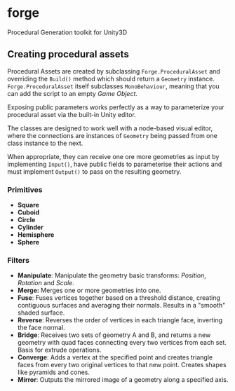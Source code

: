 # forge
Procedural Generation toolkit for Unity3D

## Creating procedural assets

Procedural Assets are created by subclassing `Forge.ProceduralAsset` and overriding the `Build()` method which should return a `Geometry` instance. `Forge.ProceduralAsset` itself subclasses `MonoBehaviour`, meaning that you can add the script to an empty _Game Object_.

Exposing public parameters works perfectly as a way to parameterize your procedural asset via the built-in Unity editor.

The classes are designed to work well with a node-based visual editor, where the connections are instances of `Geometry` being passed from one class instance to the next.

When appropriate, they can receive one ore more geometries as input by implementing `Input()`, have public fields to parameterise their actions and must implement `Output()` to pass on the resulting geometry.

### Primitives

- __Square__
- __Cuboid__
- __Circle__
- __Cylinder__
- __Hemisphere__
- __Sphere__

### Filters

- __Manipulate__: Manipulate the geometry basic transforms: _Position_, _Rotation_ and _Scale_.
- __Merge:__ Merges one or more geometries into one.
- __Fuse__: Fuses vertices together based on a threshold distance, creating contiguous surfaces and averaging their normals. Results in a "smooth" shaded surface.
- __Reverse__: Reverses the order of vertices in each triangle face, inverting the face normal.
- __Bridge__: Receives two sets of geometry A and B, and returns a new geometry with quad faces connecting every two vertices from each set. Basis for extrude operations.
- __Converge__: Adds a vertex at the specified point and creates triangle faces from every two original vertices to that new point. Creates shapes like pyramids and cones.
- __Mirror__: Outputs the mirrored image of a geometry along a specified axis.